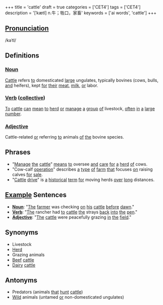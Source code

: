 +++
title = 'cattle'
draft = true
categories = ['CET4']
tags = ['CET4']
description = '[ˈkætl] n.牛；牲口，家畜'
keywords = ['ai words', 'cattle']
+++

## [Pronunciation](/post/pronunciation/)
/kəˈtl/

## Definitions
### [Noun](/post/noun/)
[Cattle](/post/cattle/) refers [to](/post/to/) domesticated [large](/post/large/) ungulates, typically bovines (cows, bulls, [and](/post/and/) heifers), kept [for](/post/for/) [their](/post/their/) [meat](/post/meat/), [milk](/post/milk/), [or](/post/or/) labor. 

### [Verb](/post/verb/) ([collective](/post/collective/))
[To](/post/to/) [cattle](/post/cattle/) [can](/post/can/) [mean](/post/mean/) [to](/post/to/) [herd](/post/herd/) [or](/post/or/) [manage](/post/manage/) [a](/post/a/) [group](/post/group/) [of](/post/of/) livestock, [often](/post/often/) [in](/post/in/) [a](/post/a/) [large](/post/large/) [number](/post/number/).

### [Adjective](/post/adjective/)
Cattle-related [or](/post/or/) referring [to](/post/to/) animals [of](/post/of/) [the](/post/the/) bovine species.

## Phrases
- "[Manage](/post/manage/) [the](/post/the/) [cattle](/post/cattle/)" [means](/post/means/) [to](/post/to/) oversee [and](/post/and/) [care](/post/care/) [for](/post/for/) [a](/post/a/) [herd](/post/herd/) [of](/post/of/) cows.
- "Cow-calf [operation](/post/operation/)" describes [a](/post/a/) [type](/post/type/) [of](/post/of/) [farm](/post/farm/) [that](/post/that/) focuses [on](/post/on/) raising calves [for](/post/for/) [sale](/post/sale/).
- "[Cattle](/post/cattle/) [drive](/post/drive/)" is [a](/post/a/) [historical](/post/historical/) [term](/post/term/) [for](/post/for/) moving herds [over](/post/over/) [long](/post/long/) distances.

## [Example](/post/example/) Sentences
- **[Noun](/post/noun/)**: "[The](/post/the/) [farmer](/post/farmer/) was checking [on](/post/on/) [his](/post/his/) [cattle](/post/cattle/) [before](/post/before/) [dawn](/post/dawn/)."
- **[Verb](/post/verb/)**: "[The](/post/the/) rancher had [to](/post/to/) [cattle](/post/cattle/) [the](/post/the/) strays [back](/post/back/) [into](/post/into/) [the](/post/the/) [pen](/post/pen/)."
- **[Adjective](/post/adjective/)**: "[The](/post/the/) [cattle](/post/cattle/) were peacefully grazing [in](/post/in/) [the](/post/the/) [field](/post/field/)."

## Synonyms
- Livestock
- [Herd](/post/herd/)
- Grazing animals
- [Beef](/post/beef/) [cattle](/post/cattle/)
- [Dairy](/post/dairy/) [cattle](/post/cattle/)

## Antonyms
- Predators (animals [that](/post/that/) [hunt](/post/hunt/) [cattle](/post/cattle/))
- [Wild](/post/wild/) animals (untamed [or](/post/or/) non-domesticated ungulates)
